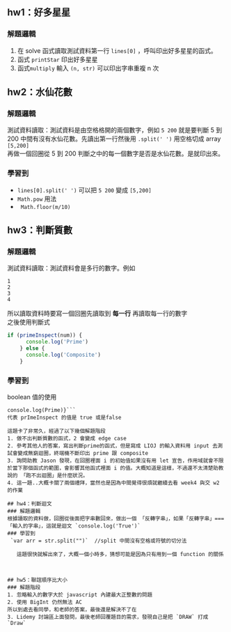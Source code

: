 ## hw1：好多星星
### 解題邏輯
1. 在 solve 函式讀取測試資料第一行 `lines[0]` ，呼叫印出好多星星的函式。  
2. 函式 `printStar` 印出好多星星   
3. 函式`multiply` 輸入 `(n, str)` 可以印出字串重複 n 次 

## hw2：水仙花數
### 解題邏輯
測試資料讀取：測試資料是由空格格開的兩個數字，例如 `5 200` 就是要判斷 5 到 200 中間有沒有水仙花數。先讀出第一行然後用 `.split(' ')` 用空格切成 array `[5,200]`   
再做一個回圈從 5 到 200 判斷之中的每一個數字是否是水仙花數。是就印出來。
### 學習到
* `lines[0].split(' ')` 可以把 `5 200` 變成 `[5,200]` 
* `Math.pow` 用法
* ` Math.floor(m/10)` 

## hw3：判斷質數
### 解題邏輯
測試資料讀取：測試資料會是多行的數字。例如  

```
1  
2  
3  
4
```
所以讀取資料時要寫一個回圈先讀取到 **每一行** 再讀取每一行的數字  
之後使用判斷式  

``` js 
if (primeInspect(num)) {
      console.log('Prime')
    } else {
      console.log('Composite')
    }
```

### 學習到
boolean 值的使用  
``` if (primeInspect(num)) {  
console.log(Prime)}```   
代表 prImeInspect 的值是 true 或是false  

這題卡了非常久，經過了以下幾個解題階段  
1. 做不出判斷質數的函式，2 會變成 edge case   
2. 參考其他人的答案，寫出判斷prime的函式，但是寫成 LIOJ 的輸入資料用 input 去測試會變成無窮迴圈，終端機不斷印出 prime 跟 composite  
3. 詢問助教 Jason 發現，在回圈裡面 i 的初始值如果沒有用 let 宣告，作用域就會不限於當下那個函式的範圍，會影響其他函式裡面 i 的值。大概知道是這樣，不過還不太清楚助教說的 「跑不出迴圈」是什麼狀況。  
4. 這一題..大概卡關了兩個禮拜，當然也是因為中間覺得很煩就繼續去看 week4 與交 w2 的作業

## hw4：判斷迴文
### 解題邏輯  
根據讀取的資料做，回圈從後面把字串數回來，做出一個 「反轉字串」，如果「反轉字串」=== 「輸入的字串」，這就是迴文 `console.log('True')`
### 學習到
 `var arr = str.split("")`  //split 中間沒有空格或符號的切分法  
   
   這題很快就解出來了，大概一個小時多，猜想可能是因為只有用到一個 function 的關係



## hw5：聯誼順序比大小
### 解題階段  
1. 忽略輸入的數字大於 javascript 內建最大正整數的問題  
2. 使用 BigInt 仍然無法 AC  
所以到處去看同學，和老師的答案，最後還是解決不了在   
3. Lidemy 討論區上面發問，最後老師回覆題目的需求，發現自己是把 `DRAW` 打成  `Draw` 

